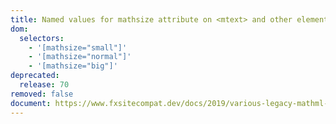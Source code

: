 ```yaml
---
title: Named values for mathsize attribute on <mtext> and other elements
dom:
  selectors:
    - '[mathsize="small"]'
    - '[mathsize="normal"]'
    - '[mathsize="big"]'
deprecated:
  release: 70
removed: false
document: https://www.fxsitecompat.dev/docs/2019/various-legacy-mathml-features-have-been-deprecated-or-removed/
---
```

